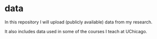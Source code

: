 # data

In this repository I will upload (publicly available) data from my research.

It also includes data used in some of the courses I teach at UChicago.
